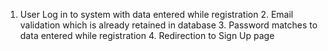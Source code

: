 1. User Log in to system with data entered while registration 2. Email validation which is already retained in database 3. Password matches to data entered while registration 4. Redirection to Sign Up page

